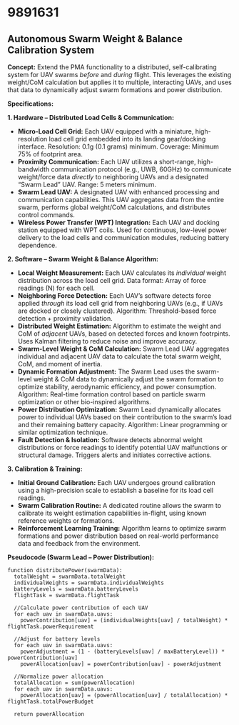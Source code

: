 # 9891631

## Autonomous Swarm Weight & Balance Calibration System

**Concept:** Extend the PMA functionality to a distributed, self-calibrating system for UAV swarms *before* and *during* flight. This leverages the existing weight/CoM calculation but applies it to multiple, interacting UAVs, and uses that data to dynamically adjust swarm formations and power distribution.

**Specifications:**

**1. Hardware – Distributed Load Cells & Communication:**

*   **Micro-Load Cell Grid:** Each UAV equipped with a miniature, high-resolution load cell grid embedded into its landing gear/docking interface.  Resolution: 0.1g (0.1 grams) minimum.  Coverage: Minimum 75% of footprint area.
*   **Proximity Communication:** Each UAV utilizes a short-range, high-bandwidth communication protocol (e.g., UWB, 60GHz) to communicate weight/force data *directly* to neighboring UAVs and a designated “Swarm Lead” UAV. Range: 5 meters minimum.
*   **Swarm Lead UAV:**  A designated UAV with enhanced processing and communication capabilities.  This UAV aggregates data from the entire swarm, performs global weight/CoM calculations, and distributes control commands.
*   **Wireless Power Transfer (WPT) Integration:**  Each UAV and docking station equipped with WPT coils. Used for continuous, low-level power delivery to the load cells and communication modules, reducing battery dependence.

**2. Software – Swarm Weight & Balance Algorithm:**

*   **Local Weight Measurement:** Each UAV calculates its *individual* weight distribution across the load cell grid. Data format: Array of force readings (N) for each cell.
*   **Neighboring Force Detection:** Each UAV’s software detects force applied *through* its load cell grid from neighboring UAVs (e.g., if UAVs are docked or closely clustered). Algorithm: Threshold-based force detection + proximity validation.
*   **Distributed Weight Estimation:** Algorithm to estimate the weight and CoM of *adjacent* UAVs, based on detected forces and known footrpints.  Uses Kalman filtering to reduce noise and improve accuracy.
*   **Swarm-Level Weight & CoM Calculation:** Swarm Lead UAV aggregates individual and adjacent UAV data to calculate the total swarm weight, CoM, and moment of inertia.
*   **Dynamic Formation Adjustment:** The Swarm Lead uses the swarm-level weight & CoM data to dynamically adjust the swarm formation to optimize stability, aerodynamic efficiency, and power consumption. Algorithm: Real-time formation control based on particle swarm optimization or other bio-inspired algorithms.
*   **Power Distribution Optimization:** Swarm Lead dynamically allocates power to individual UAVs based on their contribution to the swarm’s load and their remaining battery capacity. Algorithm:  Linear programming or similar optimization technique.
*   **Fault Detection & Isolation:** Software detects abnormal weight distributions or force readings to identify potential UAV malfunctions or structural damage. Triggers alerts and initiates corrective actions.

**3.  Calibration & Training:**

*   **Initial Ground Calibration:** Each UAV undergoes ground calibration using a high-precision scale to establish a baseline for its load cell readings.
*   **Swarm Calibration Routine:** A dedicated routine allows the swarm to calibrate its weight estimation capabilities in-flight, using known reference weights or formations.
*   **Reinforcement Learning Training:** Algorithm learns to optimize swarm formations and power distribution based on real-world performance data and feedback from the environment.



**Pseudocode (Swarm Lead – Power Distribution):**

```
function distributePower(swarmData):
  totalWeight = swarmData.totalWeight
  individualWeights = swarmData.individualWeights
  batteryLevels = swarmData.batteryLevels
  flightTask = swarmData.flightTask

  //Calculate power contribution of each UAV
  for each uav in swarmData.uavs:
    powerContribution[uav] = (individualWeights[uav] / totalWeight) * flightTask.powerRequirement

  //Adjust for battery levels
  for each uav in swarmData.uavs:
    powerAdjustment = (1 - (batteryLevels[uav] / maxBatteryLevel)) * powerContribution[uav]
    powerAllocation[uav] = powerContribution[uav] - powerAdjustment

  //Normalize power allocation
  totalAllocation = sum(powerAllocation)
  for each uav in swarmData.uavs:
    powerAllocation[uav] = (powerAllocation[uav] / totalAllocation) * flightTask.totalPowerBudget

  return powerAllocation
```